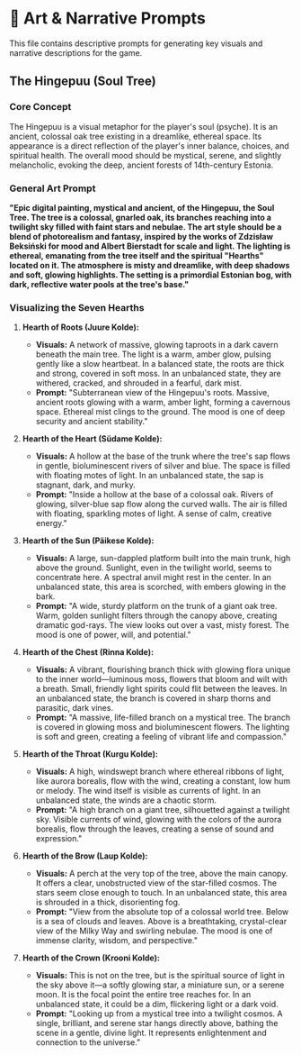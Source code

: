# 🎨 Art & Narrative Prompts

This file contains descriptive prompts for generating key visuals and narrative descriptions for the game.

## The Hingepuu (Soul Tree)

### Core Concept
The Hingepuu is a visual metaphor for the player's soul (psyche). It is an ancient, colossal oak tree existing in a dreamlike, ethereal space. Its appearance is a direct reflection of the player's inner balance, choices, and spiritual health. The overall mood should be mystical, serene, and slightly melancholic, evoking the deep, ancient forests of 14th-century Estonia.

### General Art Prompt
**"Epic digital painting, mystical and ancient, of the Hingepuu, the Soul Tree. The tree is a colossal, gnarled oak, its branches reaching into a twilight sky filled with faint stars and nebulae. The art style should be a blend of photorealism and fantasy, inspired by the works of Zdzisław Beksiński for mood and Albert Bierstadt for scale and light. The lighting is ethereal, emanating from the tree itself and the spiritual "Hearths" located on it. The atmosphere is misty and dreamlike, with deep shadows and soft, glowing highlights. The setting is a primordial Estonian bog, with dark, reflective water pools at the tree's base."**

### Visualizing the Seven Hearths

1.  **Hearth of Roots (Juure Kolde):**
    *   **Visuals:** A network of massive, glowing taproots in a dark cavern beneath the main tree. The light is a warm, amber glow, pulsing gently like a slow heartbeat. In a balanced state, the roots are thick and strong, covered in soft moss. In an unbalanced state, they are withered, cracked, and shrouded in a fearful, dark mist.
    *   **Prompt:** "Subterranean view of the Hingepuu's roots. Massive, ancient roots glowing with a warm, amber light, forming a cavernous space. Ethereal mist clings to the ground. The mood is one of deep security and ancient stability."

2.  **Hearth of the Heart (Südame Kolde):**
    *   **Visuals:** A hollow at the base of the trunk where the tree's sap flows in gentle, bioluminescent rivers of silver and blue. The space is filled with floating motes of light. In an unbalanced state, the sap is stagnant, dark, and murky.
    *   **Prompt:** "Inside a hollow at the base of a colossal oak. Rivers of glowing, silver-blue sap flow along the curved walls. The air is filled with floating, sparkling motes of light. A sense of calm, creative energy."

3.  **Hearth of the Sun (Päikese Kolde):**
    *   **Visuals:** A large, sun-dappled platform built into the main trunk, high above the ground. Sunlight, even in the twilight world, seems to concentrate here. A spectral anvil might rest in the center. In an unbalanced state, this area is scorched, with embers glowing in the bark.
    *   **Prompt:** "A wide, sturdy platform on the trunk of a giant oak tree. Warm, golden sunlight filters through the canopy above, creating dramatic god-rays. The view looks out over a vast, misty forest. The mood is one of power, will, and potential."

4.  **Hearth of the Chest (Rinna Kolde):**
    *   **Visuals:** A vibrant, flourishing branch thick with glowing flora unique to the inner world—luminous moss, flowers that bloom and wilt with a breath. Small, friendly light spirits could flit between the leaves. In an unbalanced state, the branch is covered in sharp thorns and parasitic, dark vines.
    *   **Prompt:** "A massive, life-filled branch on a mystical tree. The branch is covered in glowing moss and bioluminescent flowers. The lighting is soft and green, creating a feeling of vibrant life and compassion."

5.  **Hearth of the Throat (Kurgu Kolde):**
    *   **Visuals:** A high, windswept branch where ethereal ribbons of light, like aurora borealis, flow with the wind, creating a constant, low hum or melody. The wind itself is visible as currents of light. In an unbalanced state, the winds are a chaotic storm.
    *   **Prompt:** "A high branch on a giant tree, silhouetted against a twilight sky. Visible currents of wind, glowing with the colors of the aurora borealis, flow through the leaves, creating a sense of sound and expression."

6.  **Hearth of the Brow (Laup Kolde):**
    *   **Visuals:** A perch at the very top of the tree, above the main canopy. It offers a clear, unobstructed view of the star-filled cosmos. The stars seem close enough to touch. In an unbalanced state, this area is shrouded in a thick, disorienting fog.
    *   **Prompt:** "View from the absolute top of a colossal world tree. Below is a sea of clouds and leaves. Above is a breathtaking, crystal-clear view of the Milky Way and swirling nebulae. The mood is one of immense clarity, wisdom, and perspective."

7.  **Hearth of the Crown (Krooni Kolde):**
    *   **Visuals:** This is not on the tree, but is the spiritual source of light in the sky above it—a softly glowing star, a miniature sun, or a serene moon. It is the focal point the entire tree reaches for. In an unbalanced state, it could be a dim, flickering light or a dark void.
    *   **Prompt:** "Looking up from a mystical tree into a twilight cosmos. A single, brilliant, and serene star hangs directly above, bathing the scene in a gentle, divine light. It represents enlightenment and connection to the universe."
